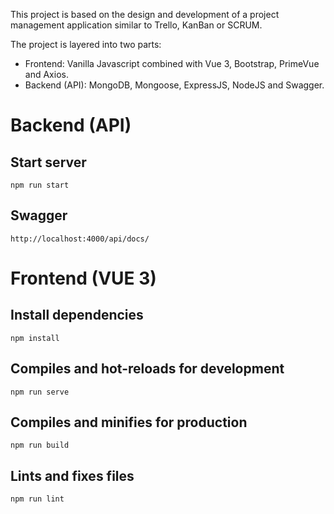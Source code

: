 This project is based on the design and development of a project management application similar to Trello, KanBan or SCRUM.

The project is layered into two parts:

- Frontend: Vanilla Javascript combined with Vue 3, Bootstrap, PrimeVue and Axios.
- Backend (API): MongoDB, Mongoose, ExpressJS, NodeJS and Swagger.

# Backend (API)

## Start server

```
npm run start
```

## Swagger

```
http://localhost:4000/api/docs/
```

# Frontend (VUE 3)

## Install dependencies

```
npm install
```

## Compiles and hot-reloads for development

```
npm run serve
```

## Compiles and minifies for production

```
npm run build
```

## Lints and fixes files

```
npm run lint
```
